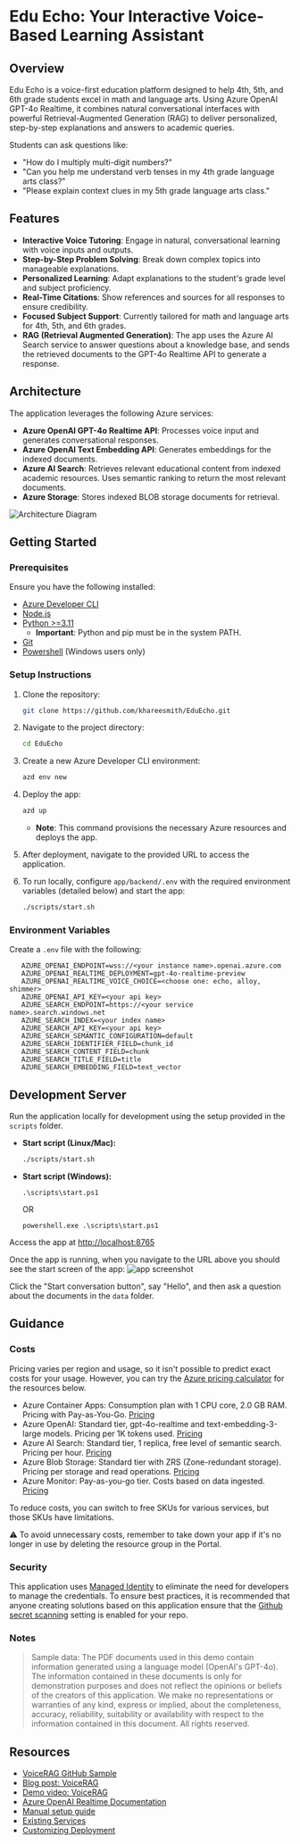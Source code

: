 # Edu Echo: Your Interactive Voice-Based Learning Assistant

## Overview
Edu Echo is a voice-first education platform designed to help 4th, 5th, and 6th grade students excel in math and language arts. Using Azure OpenAI GPT-4o Realtime, it combines natural conversational interfaces with powerful Retrieval-Augmented Generation (RAG) to deliver personalized, step-by-step explanations and answers to academic queries.

Students can ask questions like:

- "How do I multiply multi-digit numbers?"
- "Can you help me understand verb tenses in my 4th grade language arts class?"
- "Please explain context clues in my 5th grade language arts class."

## Features
- **Interactive Voice Tutoring**: Engage in natural, conversational learning with voice inputs and outputs.
- **Step-by-Step Problem Solving**: Break down complex topics into manageable explanations.
- **Personalized Learning**: Adapt explanations to the student's grade level and subject proficiency.
- **Real-Time Citations**: Show references and sources for all responses to ensure credibility.
- **Focused Subject Support**: Currently tailored for math and language arts for 4th, 5th, and 6th grades.
- **RAG (Retrieval Augmented Generation)**: The app uses the Azure AI Search service to answer questions about a knowledge base, and sends the retrieved documents to the GPT-4o Realtime API to generate a response.

## Architecture
The application leverages the following Azure services:

- **Azure OpenAI GPT-4o Realtime API**: Processes voice input and generates conversational responses.
- **Azure OpenAI Text Embedding API**: Generates embeddings for the indexed documents.
- **Azure AI Search**: Retrieves relevant educational content from indexed academic resources. Uses semantic ranking to return the most relevant documents.
- **Azure Storage**: Stores indexed BLOB storage documents for retrieval.

![Architecture Diagram](docs/RTMTPattern.png)

## Getting Started

### Prerequisites

Ensure you have the following installed:

- [Azure Developer CLI](https://aka.ms/azure-dev/install)
- [Node.js](https://nodejs.org/)
- [Python >=3.11](https://www.python.org/downloads/)
  - **Important**: Python and pip must be in the system PATH.
- [Git](https://git-scm.com/downloads)
- [Powershell](https://learn.microsoft.com/powershell/scripting/install/installing-powershell) (Windows users only)

### Setup Instructions

1. Clone the repository:

    ```bash
    git clone https://github.com/khareesmith/EduEcho.git
    ```

2. Navigate to the project directory:

    ```bash
    cd EduEcho
    ```

3. Create a new Azure Developer CLI environment:

    ```bash
    azd env new
    ```

4. Deploy the app:

    ```bash
    azd up
    ```

   - **Note**: This command provisions the necessary Azure resources and deploys the app.

5. After deployment, navigate to the provided URL to access the application.

6. To run locally, configure `app/backend/.env` with the required environment variables (detailed below) and start the app:

   ```bash
   ./scripts/start.sh
   ```

### Environment Variables

Create a `.env` file with the following:

```env
   AZURE_OPENAI_ENDPOINT=wss://<your instance name>.openai.azure.com
   AZURE_OPENAI_REALTIME_DEPLOYMENT=gpt-4o-realtime-preview
   AZURE_OPENAI_REALTIME_VOICE_CHOICE=<choose one: echo, alloy, shimmer>
   AZURE_OPENAI_API_KEY=<your api key>
   AZURE_SEARCH_ENDPOINT=https://<your service name>.search.windows.net
   AZURE_SEARCH_INDEX=<your index name>
   AZURE_SEARCH_API_KEY=<your api key>
   AZURE_SEARCH_SEMANTIC_CONFIGURATION=default
   AZURE_SEARCH_IDENTIFIER_FIELD=chunk_id
   AZURE_SEARCH_CONTENT_FIELD=chunk
   AZURE_SEARCH_TITLE_FIELD=title
   AZURE_SEARCH_EMBEDDING_FIELD=text_vector
```

## Development Server

Run the application locally for development using the setup provided in the `scripts` folder.

- **Start script (Linux/Mac):**
  ```bash
  ./scripts/start.sh
  ```
- **Start script (Windows):**
  ```pwsh
  .\scripts\start.ps1
  ```

  OR

  ```pwsh
  powershell.exe .\scripts\start.ps1
  ```

Access the app at [http://localhost:8765](http://localhost:8765)

Once the app is running, when you navigate to the URL above you should see the start screen of the app:
   ![app screenshot](docs/EduEcho.png)

Click the "Start conversation button", say "Hello", and then ask a question about the documents in the `data` folder.

## Guidance

### Costs

Pricing varies per region and usage, so it isn't possible to predict exact costs for your usage.
However, you can try the [Azure pricing calculator](https://azure.com/e/a87a169b256e43c089015fda8182ca87) for the resources below.

* Azure Container Apps: Consumption plan with 1 CPU core, 2.0 GB RAM. Pricing with Pay-as-You-Go. [Pricing](https://azure.microsoft.com/pricing/details/container-apps/)
* Azure OpenAI: Standard tier, gpt-4o-realtime and text-embedding-3-large models. Pricing per 1K tokens used. [Pricing](https://azure.microsoft.com/pricing/details/cognitive-services/openai-service/)
* Azure AI Search: Standard tier, 1 replica, free level of semantic search. Pricing per hour. [Pricing](https://azure.microsoft.com/pricing/details/search/)
* Azure Blob Storage: Standard tier with ZRS (Zone-redundant storage). Pricing per storage and read operations. [Pricing](https://azure.microsoft.com/pricing/details/storage/blobs/)
* Azure Monitor: Pay-as-you-go tier. Costs based on data ingested. [Pricing](https://azure.microsoft.com/pricing/details/monitor/)

To reduce costs, you can switch to free SKUs for various services, but those SKUs have limitations.

⚠️ To avoid unnecessary costs, remember to take down your app if it's no longer in use by deleting the resource group in the Portal.

### Security

This application uses [Managed Identity](https://learn.microsoft.com/entra/identity/managed-identities-azure-resources/overview) to eliminate the need for developers to manage the credentials. To ensure best practices, it is recommended that anyone creating solutions based on this application ensure that the [Github secret scanning](https://docs.github.com/code-security/secret-scanning/about-secret-scanning) setting is enabled for your repo.

### Notes

>Sample data: The PDF documents used in this demo contain information generated using a language model (OpenAI's GPT-4o). The information contained in these documents is only for demonstration purposes and does not reflect the opinions or beliefs of the creators of this application. We make no representations or warranties of any kind, express or implied, about the completeness, accuracy, reliability, suitability or availability with respect to the information contained in this document. All rights reserved.

## Resources

- [VoiceRAG GitHub Sample](https://github.com/Azure-Samples/aisearch-openai-rag-audio)
- [Blog post: VoiceRAG](https://aka.ms/voicerag)
- [Demo video: VoiceRAG](https://youtu.be/vXJka8xZ9Ko)
- [Azure OpenAI Realtime Documentation](https://github.com/Azure-Samples/aoai-realtime-audio-sdk/)
- [Manual setup guide](docs/manual_setup.md)
- [Existing Services](docs/existing_services.md)
- [Customizing Deployment](docs/customizing_deploy.md)
